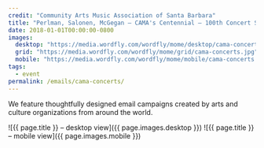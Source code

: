 ```yaml
---
credit: "Community Arts Music Association of Santa Barbara"
title: "Perlman, Salonen, McGegan — CAMA's Centennial — 100th Concert Season — Season Subscriptions Still Available!"
date: 2018-01-01T00:00:00-0800
images:
  desktop: "https://media.wordfly.com/wordfly/mome/desktop/cama-concerts.jpg"
  grid: "https://media.wordfly.com/wordfly/mome/grid/cama-concerts.jpg"
  mobile: "https://media.wordfly.com/wordfly/mome/mobile/cama-concerts.jpg"
tags:
  - event
permalink: /emails/cama-concerts/
---
```

We feature thoughtfully designed email campaigns created by arts and culture organizations from around the world.

![{{ page.title }} – desktop view]({{ page.images.desktop }})
![{{ page.title }} – mobile view]({{ page.images.mobile }})
